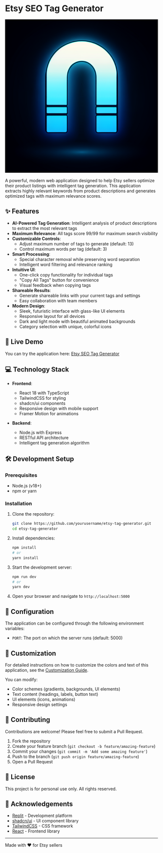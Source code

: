 # Etsy SEO Tag Generator

![Hero Image](./generated-icon.png)

A powerful, modern web application designed to help Etsy sellers optimize their product listings with intelligent tag generation. This application extracts highly relevant keywords from product descriptions and generates optimized tags with maximum relevance scores.

## ✨ Features

- **AI-Powered Tag Generation**: Intelligent analysis of product descriptions to extract the most relevant tags
- **Maximum Relevance**: All tags score 99/99 for maximum search visibility
- **Customizable Controls**:
  - Adjust maximum number of tags to generate (default: 13)
  - Control maximum words per tag (default: 3)
- **Smart Processing**:
  - Special character removal while preserving word separation
  - Intelligent word filtering and relevance ranking
- **Intuitive UI**:
  - One-click copy functionality for individual tags
  - "Copy All Tags" button for convenience
  - Visual feedback when copying tags
- **Shareable Results**:
  - Generate shareable links with your current tags and settings
  - Easy collaboration with team members
- **Modern Design**:
  - Sleek, futuristic interface with glass-like UI elements
  - Responsive layout for all devices
  - Dark and light mode with beautiful animated backgrounds
  - Category selection with unique, colorful icons

## 🚀 Live Demo

You can try the application here: [Etsy SEO Tag Generator](https://etsy-tag-generator.replit.app)

## 💻 Technology Stack

- **Frontend**:
  - React 18 with TypeScript
  - TailwindCSS for styling
  - shadcn/ui components
  - Responsive design with mobile support
  - Framer Motion for animations

- **Backend**:
  - Node.js with Express
  - RESTful API architecture
  - Intelligent tag generation algorithm

## 🛠️ Development Setup

### Prerequisites

- Node.js (v18+)
- npm or yarn

### Installation

1. Clone the repository:
   ```bash
   git clone https://github.com/yourusername/etsy-tag-generator.git
   cd etsy-tag-generator
   ```

2. Install dependencies:
   ```bash
   npm install
   # or
   yarn install
   ```

3. Start the development server:
   ```bash
   npm run dev
   # or
   yarn dev
   ```

4. Open your browser and navigate to `http://localhost:5000`

## 🔧 Configuration

The application can be configured through the following environment variables:

- `PORT`: The port on which the server runs (default: 5000)

## 🎨 Customization

For detailed instructions on how to customize the colors and text of this application, see the [Customization Guide](./CUSTOMIZATION_GUIDE.md).

You can modify:
- Color schemes (gradients, backgrounds, UI elements)
- Text content (headings, labels, button text)
- UI elements (icons, animations)
- Responsive design settings

## 🤝 Contributing

Contributions are welcome! Please feel free to submit a Pull Request.

1. Fork the repository
2. Create your feature branch (`git checkout -b feature/amazing-feature`)
3. Commit your changes (`git commit -m 'Add some amazing feature'`)
4. Push to the branch (`git push origin feature/amazing-feature`)
5. Open a Pull Request

## 📝 License

This project is for personal use only. All rights reserved.

## 🙏 Acknowledgements

- [Replit](https://replit.com) - Development platform
- [shadcn/ui](https://ui.shadcn.com/) - UI component library
- [TailwindCSS](https://tailwindcss.com/) - CSS framework
- [React](https://reactjs.org/) - Frontend library

---

Made with ❤️ for Etsy sellers